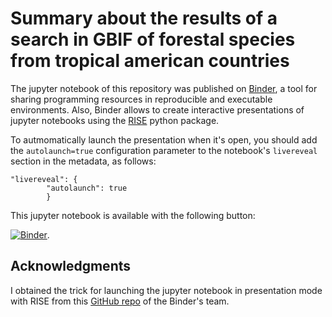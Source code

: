 # Summary about the results of a search in GBIF of forestal species from tropical american countries

The jupyter notebook of this repository was published on [Binder](https://mybinder.org/), a tool for sharing programming resources in reproducible and executable environments. Also, Binder allows to create interactive presentations of jupyter notebooks using the [RISE](https://rise.readthedocs.io/en/stable/) python package.

To autmomatically launch the presentation when it's open, you should add the `autolaunch=true` configuration parameter to the notebook's `livereveal` section in the metadata, as follows:

```
"livereveal": {
        "autolaunch": true
        }
```

This jupyter notebook is available with the following button: 

[![Binder](http://mybinder.org/badge.svg)](https://mybinder.org/v2/gh/sayalaruano/Summary_GBIF_results_jupyter_notebook/bbbf3602f89b443dca73677456e4c39c207da4d9?filepath=Presentation_15062022_meeting.ipynb).

## Acknowledgments

I obtained the trick for launching the jupyter notebook in presentation mode with RISE from this [GitHub repo](https://github.com/binder-examples/jupyter-rise) of the Binder's team.
